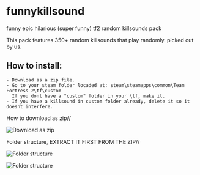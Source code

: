 # funnykillsound
 funny epic hilarious (super funny) tf2 random killsounds pack

This pack features 350+ random killsounds that play randomly. picked out by us. 

## How to install:
```
- Download as a zip file.
- Go to your steam folder locaded at: steam\steamapps\common\Team Fortress 2\tf\custom
  If you dont have a "custom" folder in your \tf, make it.
- If you have a killsound in custom folder already, delete it so it doesnt interfere.
```
How to download as zip// 

![Download as zip](https://i.imgur.com/3Pg7tFJ.png)

Folder structure, EXTRACT IT FIRST FROM THE ZIP// 

![Folder structure](https://i.imgur.com/xZXLel0.png)


![Folder structure](https://i.imgur.com/L68RViM.png)
